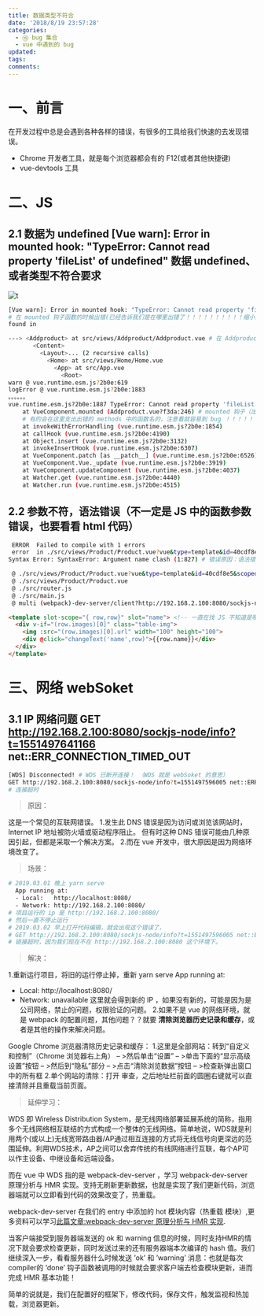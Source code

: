 ```yaml
---
title: 数据类型不符合 
date: '2018/8/19 23:57:28'
categories:
  - ⑮ bug 集合
  - vue 中遇到的 bug
updated:
tags:
comments:
---
```


# 一、前言

在开发过程中总是会遇到各种各样的错误，有很多的工具给我们快速的去发现错误。

- Chrome 开发者工具，就是每个浏览器都会有的  F12(或者其他快捷键) 
- vue-devtools 工具

# 二、JS

## 2.1 数据为 undefined  [Vue warn]: Error in mounted hook: "TypeError: Cannot read property 'fileList' of undefined" 数据 undefined、或者类型不符合要求

![t](http://liuxmoo.foryung.com/%E5%BE%AE%E4%BF%A1%E6%88%AA%E5%9B%BE_20190227230359.png)

```BASH
[Vue warn]: Error in mounted hook: "TypeError: Cannot read property 'fileList' of undefined"
# 在 mounted 钩子函数的时候出错(已经告诉我们是在哪里出错了！！！！！！！！！！缩小范围)
found in

---> <Addproduct> at src/views/Addproduct/Addproduct.vue # 在 Addproduct.vue 组件发证错误
       <Content>
         <Layout>... (2 recursive calls)
           <Home> at src/views/Home/Home.vue
             <App> at src/App.vue
               <Root>
warn @ vue.runtime.esm.js?2b0e:619
logError @ vue.runtime.esm.js?2b0e:1883
。。。。。。
vue.runtime.esm.js?2b0e:1887 TypeError: Cannot read property 'fileList' of undefined
    at VueComponent.mounted (Addproduct.vue?f3da:246) # mounted 钩子（出错的位置）
    # 有的会在这里支出出错的 methods 中的函数名的，注意看就容易到 bug ！！！！！！！！！！！！！！
    at invokeWithErrorHandling (vue.runtime.esm.js?2b0e:1854)
    at callHook (vue.runtime.esm.js?2b0e:4190)
    at Object.insert (vue.runtime.esm.js?2b0e:3132)
    at invokeInsertHook (vue.runtime.esm.js?2b0e:6307)
    at VueComponent.patch [as __patch__] (vue.runtime.esm.js?2b0e:6526)
    at VueComponent.Vue._update (vue.runtime.esm.js?2b0e:3919)
    at VueComponent.updateComponent (vue.runtime.esm.js?2b0e:4037)
    at Watcher.get (vue.runtime.esm.js?2b0e:4440)
    at Watcher.run (vue.runtime.esm.js?2b0e:4515)
```

## 2.2 参数不符，语法错误（不一定是 JS 中的函数参数错误，也要看看 html 代码）

```BASH
 ERROR  Failed to compile with 1 errors                                                                                    16:01:53
 error  in ./src/views/Product/Product.vue?vue&type=template&id=40cdf8e5&scoped=true& # 在 Product.vue 页面错误
Syntax Error: SyntaxError: Argument name clash (1:827) # 错误原因：语法错误：参数名称冲突

 @ ./src/views/Product/Product.vue?vue&type=template&id=40cdf8e5&scoped=true& 1:0-402 1:0-402
 @ ./src/views/Product/Product.vue
 @ ./src/router.js
 @ ./src/main.js
 @ multi (webpack)-dev-server/client?http://192.168.2.100:8080/sockjs-node (webpack)/hot/dev-server.js ./src/main.js
 ```

 ```HTML
 <template slot-scope="{ row,row}" slot="name"> <!-- 一直在找 JS 不知道是哪里错了，原来是在 template 写错了！！！！！！ -->
   <div v-if="(row.images)[0]" class="table-img">
     <img :src="(row.images)[0].url" width="100" height="100">
     <div @click="changeText('name',row)">{{row.name}}</div>
   </div>
 </template>
```

# 三、网络 webSoket

## 3.1 IP 网络问题 GET http://192.168.2.100:8080/sockjs-node/info?t=1551497641166 net::ERR_CONNECTION_TIMED_OUT

```BASH
[WDS] Disconnected! # WDS 已断开连接！ （WDS 就是 webSoket 的意思）
GET http://192.168.2.100:8080/sockjs-node/info?t=1551497596005 net::ERR_CONNECTION_TIMED_OUT
# 连接超时
```

>原因：

这是一个常见的互联网错误。
1.发生此 DNS 错误是因为访问或浏览该网站时，Internet IP 地址被防火墙或驱动程序阻止。
但有时这种 DNS 错误可能由几种原因引起，但都是采取一个解决方案。
2.而在 vue 开发中，很大原因是因为网络环境改变了。

>场景：

```BASH
# 2019.03.01 晚上 yarn serve
  App running at:
  - Local:   http://localhost:8080/
  - Network: http://192.168.2.100:8080/
# 项目运行的 ip 是 http://192.168.2.100:8080/
# 然后一直不停止运行
# 2019.03.02 早上打开代码编辑，就会出现这个错误了，
# GET http://192.168.2.100:8080/sockjs-node/info?t=1551497596005 net::ERR_CONNECTION_TIMED_OUT
# 链接超时，因为我们现在不在 http://192.168.2.100:8080 这个环境下。
```

>解决：

1.重新运行项目，将旧的运行停止掉，重新 yarn serve
  App running at:
  - Local:   http://localhost:8080/
  - Network: unavailable  这里就会得到新的 IP ，如果没有新的，可能是因为是公司网络，禁止的问题，权限验证的问题。
2.如果不是 vue 的网络环境，就是 webpack 的配置问题，其他问题？？就要 **清除浏览器历史记录和缓存**，或者是其他的操作来解决问题。

Google Chrome 浏览器清除历史记录和缓存：
1.这里是全部网站：转到“自定义和控制”（Chrome 浏览器右上角） – >然后单击“设置” – >单击下面的“显示高级设置”按钮 – >然后到“隐私”部分 – >点击“清除浏览数据”按钮 – >检查新弹出窗口中的所有框
2.单个网站的清除：打开 审查，之后地址栏前面的圆圈右键就可以直接清除并且重载当前页面。

>延伸学习：

WDS 即 Wireless Distribution System，是无线网络部署延展系统的简称，指用多个无线网络相互联结的方式构成一个整体的无线网络。简单地说，WDS就是利用两个(或以上)无线宽带路由器/AP通过相互连接的方式将无线信号向更深远的范围延伸。利用WDS技术，AP之间可以舍弃传统的有线网络进行互联，每个AP可以作主设备、中继设备和远端设备。

而在 vue 中 WDS 指的是 webpack-dev-server ，学习 webpack-dev-server 原理分析与 HMR 实现。支持无刷新更新数据，也就是实现了我们更新代码，浏览器端就可以立即看到代码的效果改变了，热重载。

webpack-dev-server 在我们的 entry 中添加的 hot 模块内容（热重载 模块）,更多资料可以学习[此篇文章:webpack-dev-server 原理分析与 HMR 实现](https://blog.csdn.net/liangklfang/article/details/56848925).

当客户端接受到服务器端发送的 ok 和 warning 信息的时候，同时支持HMR的情况下就会要求检查更新，同时发送过来的还有服务器端本次编译的 hash 值。我们继续深入一步，看看服务器什么时候发送 ’ok’ 和 ’warning’ 消息：也就是每次 compiler的 ’done’ 钩子函数被调用的时候就会要求客户端去检查模块更新，进而完成 HMR 基本功能！

简单的说就是，我们在配置好的框架下，修改代码，保存文件，触发监视和热加载，浏览器更新。